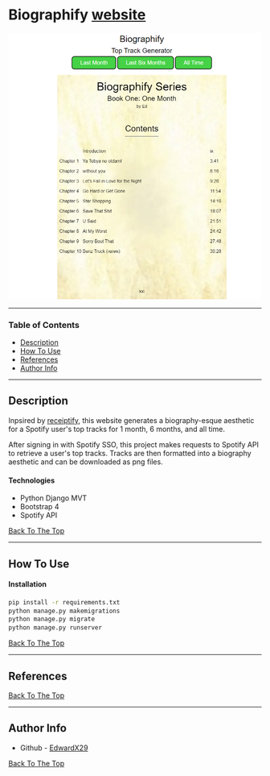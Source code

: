 # Biographify [website](https://biographify.herokuapp.com)

![Project Image](https://raw.githubusercontent.com/EdwardX29/biographify/main/.github/images/projectImage.png)

---

### Table of Contents

- [Description](#description)
- [How To Use](#how-to-use)
- [References](#references)
- [Author Info](#author-info)

---

## Description

Inpsired by [receiptify](https://receiptify.herokuapp.com/), this website generates a biography-esque aesthetic for a Spotify user's top tracks for 1 month, 6 months, and all time. 

After signing in with Spotify SSO, this project makes requests to Spotify API to retrieve a user's top tracks. Tracks are then formatted into a biography aesthetic and can be downloaded as png files.

#### Technologies

- Python Django MVT
- Bootstrap 4
- Spotify API

[Back To The Top](#biographify-website)

---

## How To Use

#### Installation
```bash
pip install -r requirements.txt
python manage.py makemigrations
python manage.py migrate
python manage.py runserver
```

[Back To The Top](#biographify-website)

---

## References
[Back To The Top](#biographify-website)

---

## Author Info

- Github - [EdwardX29](https://github.com/EdwardX29)

[Back To The Top](#biographify-website)
